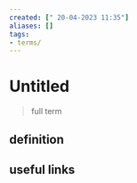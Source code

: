 ```yaml
---
created: [" 20-04-2023 11:35"]
aliases: []
tags:
- terms/
---
```


# Untitled

> full term

## definition

## useful links
